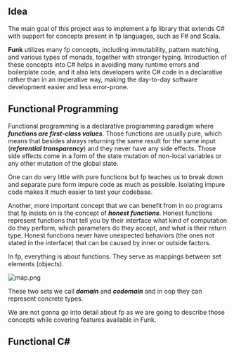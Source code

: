 ## Idea

The main goal of this project was to implement a fp library that extends C# with support for concepts present in fp languages, such as F# and Scala.

**Funk** utilizes many fp concepts, including immutability, pattern matching, and
various types of monads, together with stronger typing. Introduction of these concepts
into C# helps in avoiding many runtime errors and boilerplate code, and it also lets
developers write C# code in a declarative rather than in an imperative way, making the
day-to-day software development easier and less error-prone.

## Functional Programming

Functional programming is a declarative programming paradigm where **_functions are first-class values_**. Those functions are usually pure, which means that besides always returning the same result for the same input (**_referential transparency_**) and they never have any side effects. Those side effects come in a form of the state mutation of non-local variables or any other mutation of the global state.

One can do very little with pure functions but fp teaches us to break down and separate pure form impure code as much as possible. Isolating impure code makes it much easier to test your codebase.

Another, more important concept that we can benefit from in oo programs that fp insists on is the concept of **_honest functions_**. Honest functions represent functions that tell you by their interface what kind of computation do they perform, which parameters do they accept, and what is their return type. Honest functions never have unexpected behaviors (the ones not stated in the interface) that can be caused by
inner or outside factors.

In fp, everything is about functions. They serve as mappings between set elements (objects).

![map.png]({{site.baseurl}}/map.png)

These two sets we call **_domain_** and **_codomain_** and in oop they can represent concrete types.

We are not gonna go into detail about fp as we are going to describe those concepts while covering features available in Funk.

## Functional C#

